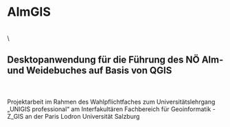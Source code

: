 # AlmGIS
\
\
## Desktopanwendung für die Führung des NÖ Alm- und Weidebuches auf Basis von QGIS
\
\
Projektarbeit im Rahmen des Wahlpflichtfaches zum Universitätslehrgang „UNIGIS professional“ am Interfakultären Fachbereich für Geoinformatik - Z_GIS an der Paris Lodron Universität Salzburg
